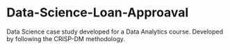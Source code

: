 # Data-Science-Loan-Approaval
Data Science case study developed for a Data Analytics course. Developed by following the CRISP-DM methodology.

